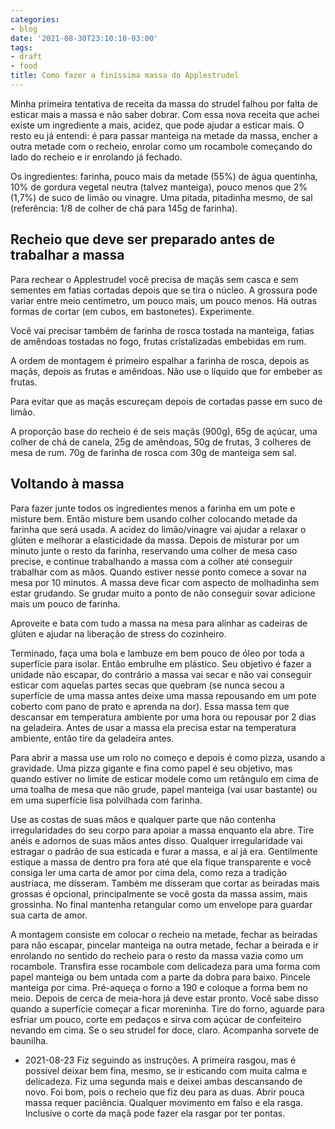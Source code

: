 ```yaml
---
categories:
- blog
date: '2021-08-30T23:10:10-03:00'
tags:
- draft
- food
title: Como fazer a finíssima massa do Applestrudel
---
```


Minha primeira tentativa de receita da massa do strudel falhou por falta de esticar mais a massa e não saber dobrar. Com essa nova receita que achei existe um ingrediente a mais, acidez, que pode ajudar a esticar mais. O resto eu já entendi: é para passar manteiga na metade da massa, encher a outra metade com o recheio, enrolar como um rocambole começando do lado do recheio e ir enrolando já fechado.

Os ingredientes: farinha, pouco mais da metade (55%) de água quentinha, 10% de gordura vegetal neutra (talvez manteiga), pouco menos que 2% (1,7%) de suco de limão ou vinagre. Uma pitada, pitadinha mesmo, de sal (referência: 1/8 de colher de chá para 145g de farinha).

## Recheio que deve ser preparado antes de trabalhar a massa

Para rechear o Applestrudel você precisa de maçãs sem casca e sem sementes em fatias cortadas depois que se tira o núcleo. A grossura pode variar entre meio centímetro, um pouco mais, um pouco menos. Há outras formas de cortar (em cubos, em bastonetes). Experimente.

Você vai precisar também de farinha de rosca tostada na manteiga, fatias de amêndoas tostadas no fogo, frutas cristalizadas embebidas em rum.

A ordem de montagem é primeiro espalhar a farinha de rosca, depois as maçãs, depois as frutas e amêndoas. Não use o líquido que for embeber as frutas.

Para evitar que as maçãs escureçam depois de cortadas passe em suco de limão.

A proporção base do recheio é de seis maçãs (900g), 65g de açúcar, uma colher de chá de canela, 25g de amêndoas, 50g de frutas, 3 colheres de mesa de rum. 70g de farinha de rosca com 30g de manteiga sem sal.

## Voltando à massa

Para fazer junte todos os ingredientes menos a farinha em um pote e misture bem. Então misture bem usando colher colocando metade da farinha que será usada. A acidez do limão/vinagre vai ajudar a relaxar o glúten e melhorar a elasticidade da massa. Depois de misturar por um minuto junte o resto da farinha, reservando uma colher de mesa caso precise, e continue trabalhando a massa com a colher até conseguir trabalhar com as mãos. Quando estiver nesse ponto comece a sovar na mesa por 10 minutos. A massa deve ficar com aspecto de molhadinha sem estar grudando. Se grudar muito a ponto de não conseguir sovar adicione mais um pouco de farinha.

Aproveite e bata com tudo a massa na mesa para alinhar as cadeiras de glúten e ajudar na liberação de stress do cozinheiro.

Terminado, faça uma bola e lambuze em bem pouco de óleo por toda a superfície para isolar. Então embrulhe em plástico. Seu objetivo é fazer a unidade não escapar, do contrário a massa vai secar e não vai conseguir esticar com aquelas partes secas que quebram (se nunca secou a superfície de uma massa antes deixe uma massa repousando em um pote coberto com pano de prato e aprenda na dor). Essa massa tem que descansar em temperatura ambiente por uma hora ou repousar por 2 dias na geladeira. Antes de usar a massa ela precisa estar na temperatura ambiente, então tire da geladeira antes.

Para abrir a massa use um rolo no começo e depois é como pizza, usando a gravidade. Uma pizza gigante e fina como papel é seu objetivo, mas quando estiver no limite de esticar modele como um retângulo em cima de uma toalha de mesa que não grude, papel manteiga (vai usar bastante) ou em uma superfície lisa polvilhada com farinha.

Use as costas de suas mãos e qualquer parte que não contenha irregularidades do seu corpo para apoiar a massa enquanto ela abre. Tire anéis e adornos de suas mãos antes disso. Qualquer irregularidade vai estragar o padrão de sua esticada e furar a massa, e aí já era. Gentilmente estique a massa de dentro pra fora até que ela fique transparente e você consiga ler uma carta de amor por cima dela, como reza a tradição austríaca, me disseram. Também me disseram que cortar as beiradas mais grossas é opcional, principalmente se você gosta da massa assim, mais grossinha. No final mantenha retangular como um envelope para guardar sua carta de amor.

A montagem consiste em colocar o recheio na metade, fechar as beiradas para não escapar, pincelar manteiga na outra metade, fechar a beirada e ir enrolando no sentido do recheio para o resto da massa vazia como um rocambole. Transfira esse rocambole com delicadeza para uma forma com papel manteiga ou bem untada com a parte da dobra para baixo. Pincele manteiga por cima. Pré-aqueça o forno a 190 e coloque a forma bem no meio. Depois de cerca de meia-hora já deve estar pronto. Você sabe disso quando a superfície começar a ficar moreninha. Tire do forno, aguarde para esfriar um pouco, corte em pedaços e sirva com açúcar de confeiteiro nevando em cima. Se o seu strudel for doce, claro. Acompanha sorvete de baunilha.

 - 2021-08-23 Fiz seguindo as instruções. A primeira rasgou, mas é possível deixar bem fina, mesmo, se ir esticando com muita calma e delicadeza. Fiz uma segunda mais e deixei ambas descansando de novo. Foi bom, pois o recheio que fiz deu para as duas. Abrir pouca massa requer paciência. Qualquer movimento em falso e ela rasga. Inclusive o corte da maçã pode fazer ela rasgar por ter pontas.
